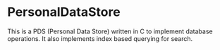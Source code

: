 # PersonalDataStore
This is a PDS (Personal Data Store) written in C to implement database operations. It also implements index based querying for search.

